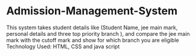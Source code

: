 # Admission-Management-System

This system takes student details like (Student Name, jee main mark, personal details and three top priority branch ), and compare the jee main mark with the cutoff mark and show for which branch you are eligible
Technology Used: HTML, CSS and java script
